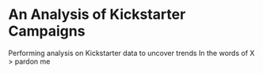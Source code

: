 # An Analysis of Kickstarter Campaigns
Performing analysis on Kickstarter data to uncover trends
In the words of X > pardon me
